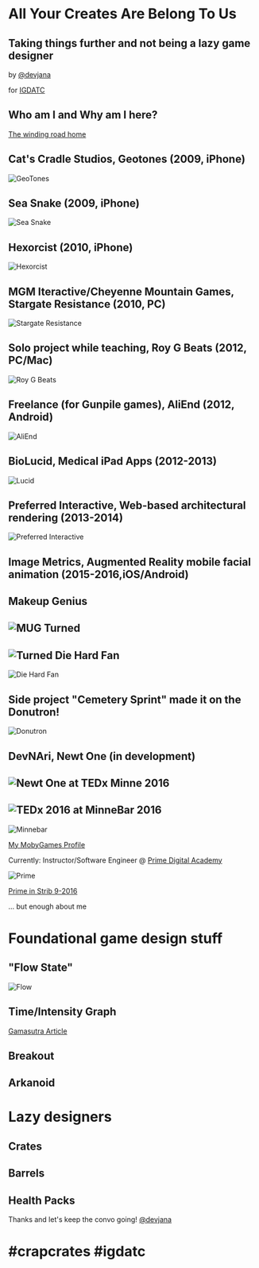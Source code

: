 All Your Creates Are Belong To Us
=================================
Taking things further and not being a lazy game designer
--------------------------------------------------------

by [@devjana](https://twitter.com/devjana)

for [IGDATC](http://www.igdatc.org/)

Who am I and Why am I here?
---------------------------

[The winding road home](https://www.google.com/maps/dir/Erie,+PA/Boca+Raton,+FL/Minneapolis,+MN/Phoenix,+AZ/Burlington,+VT/Minneapolis,+MN/Los+Angeles,+CA/Minneapolis,+MN/@34.309815,-113.8070428,4z/data=!3m1!4b1!4m50!4m49!1m5!1m1!1s0x882d7fe13db2f71f:0x89f3ae2e121d5b0a!2m2!1d-80.085059!2d42.1292241!1m5!1m1!1s0x88d923c2ef36fb27:0xd23ea6eeca6095c9!2m2!1d-80.1289321!2d26.3683064!1m5!1m1!1s0x52b333909377bbbd:0x939fc9842f7aee07!2m2!1d-93.2650108!2d44.977753!1m5!1m1!1s0x872b12ed50a179cb:0x8c69c7f8354a1bac!2m2!1d-112.0740373!2d33.4483771!1m5!1m1!1s0x4cca7a55b69b55e5:0xc35fe519720e498e!2m2!1d-73.212072!2d44.4758825!1m5!1m1!1s0x52b333909377bbbd:0x939fc9842f7aee07!2m2!1d-93.2650108!2d44.977753!1m5!1m1!1s0x80c2c75ddc27da13:0xe22fdf6f254608f4!2m2!1d-118.2436849!2d34.0522342!1m5!1m1!1s0x52b333909377bbbd:0x939fc9842f7aee07!2m2!1d-93.2650108!2d44.977753!3e0)

Cat's Cradle Studios, Geotones (2009, iPhone)
-----------------------
![GeoTones](images/geotones.png)

Sea Snake (2009, iPhone)
-----------------------
![Sea Snake](http://static.garagegames.com/static/pg/torquepowered/devinterviews/sea-snake/seaSnake2.jpg)

Hexorcist (2010, iPhone)
------------------------
![Hexorcist](images/hexorcist.png)

MGM Iteractive/Cheyenne Mountain Games, Stargate Resistance (2010, PC)
------------------------
![Stargate Resistance](http://images.eurogamer.net/articles//a/8/6/8/9/6/8/stargate_resistance.jpg.jpg/EG11/resize/722x-1/format/jpg/free-stargate-resistance-hd-desktop-wallpaper.jpg)

Solo project while teaching, Roy G Beats (2012, PC/Mac)
------------------------
![Roy G Beats](http://1.bp.blogspot.com/-tWYUvz3VuqE/Tpm0Ak3licI/AAAAAAAAAAg/TtQ7fDIA2Dk/s1600/RoyGBeats_0_9c2+2011-10-07+13-50-44-04.jpg)

Freelance (for Gunpile games), AliEnd (2012, Android)
----------------------
![AliEnd](images/aliend.png)

BioLucid, Medical iPad Apps (2012-2013)
----------------------
![Lucid](images/lucid.png)

Preferred Interactive, Web-based architectural rendering (2013-2014)
--------------------------------------------
![Preferred Interactive](images/kare11.png)

Image Metrics, Augmented Reality mobile facial animation (2015-2016,iOS/Android)
---------------------------------------------------------------------
Makeup Genius
-------------
![MUG](images/mug.png)
Turned
------
![Turned](images/turned.png)
Die Hard Fan
------------
![Die Hard Fan](images/dhf.png)

Side project "Cemetery Sprint" made it on the Donutron!
-------------------------------------
![Donutron](http://devjana.net/wp-content/uploads/2016/04/cemeteryDOnutron.jpg)

DevNAri, Newt One (in development)
-----------------
![Newt One](https://pbs.twimg.com/media/Cq_p22XWcAAEery.jpg)
at TEDx Minne 2016
------------------
![TEDx 2016](http://devjana.apps-1and1.com/wp-content/uploads/2016/08/smilingHeadphones_b-604x270.png)
at MinneBar 2016
----------------
![Minnebar](http://devjana.apps-1and1.com/wp-content/uploads/2016/04/ariWatchingArcade.jpg)

[My MobyGames Profile](http://www.mobygames.com/developer/sheet/view/developerId,426845/)

Currently: Instructor/Software Engineer @ [Prime Digital Academy](http://primeacademy.io/)

![Prime](https://course_report_production.s3.amazonaws.com/rich/rich_files/rich_files/450/s300/prime-20logo-20color.png)

[Prime in Strib 9-2016](http://www.startribune.com/prime-digital-academy-is-moving-to-grain-exchange-building/394618541/)

... but enough about me


Foundational game design stuff
==============================

"Flow State"
------------
![Flow](http://peaksynergyfitness.com/wp-content/uploads/2016/08/flow.png)

Time/Intensity Graph
--------------------
[Gamasutra Article](http://www.gamasutra.com/blogs/DevJana/20121127/182334/Back_to_basics__IntensityTime_graphs_and_balancing.php)

Breakout
--------

Arkanoid
--------

Lazy designers
==============

Crates
------

Barrels
-------

Health Packs
------------

Thanks and let's keep the convo going! [@devjana](https://twitter.com/devjana)

\#crapcrates \#igdatc
=====================
